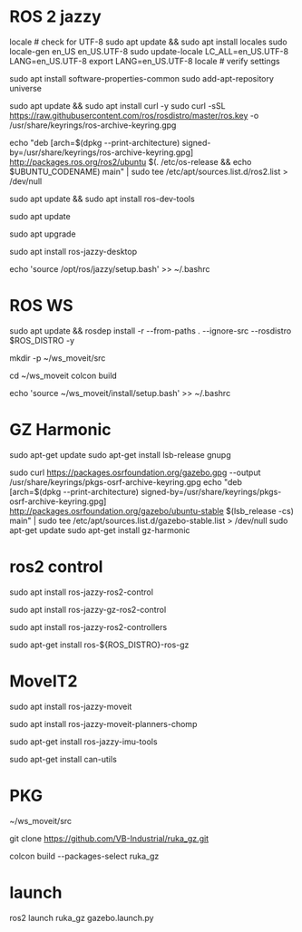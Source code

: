 # ROS 2 jazzy

locale  # check for UTF-8
sudo apt update && sudo apt install locales
sudo locale-gen en_US en_US.UTF-8
sudo update-locale LC_ALL=en_US.UTF-8 LANG=en_US.UTF-8
export LANG=en_US.UTF-8
locale  # verify settings

sudo apt install software-properties-common
sudo add-apt-repository universe

sudo apt update && sudo apt install curl -y
sudo curl -sSL https://raw.githubusercontent.com/ros/rosdistro/master/ros.key -o /usr/share/keyrings/ros-archive-keyring.gpg

echo "deb [arch=$(dpkg --print-architecture) signed-by=/usr/share/keyrings/ros-archive-keyring.gpg] http://packages.ros.org/ros2/ubuntu $(. /etc/os-release && echo $UBUNTU_CODENAME) main" | sudo tee /etc/apt/sources.list.d/ros2.list > /dev/null

sudo apt update && sudo apt install ros-dev-tools

sudo apt update

sudo apt upgrade

sudo apt install ros-jazzy-desktop

echo 'source  /opt/ros/jazzy/setup.bash' >> ~/.bashrc

# ROS WS

sudo apt update && rosdep install -r --from-paths . --ignore-src --rosdistro $ROS_DISTRO -y

mkdir -p ~/ws_moveit/src

cd ~/ws_moveit
colcon build

echo 'source ~/ws_moveit/install/setup.bash' >> ~/.bashrc


# GZ Harmonic

sudo apt-get update
sudo apt-get install lsb-release gnupg

sudo curl https://packages.osrfoundation.org/gazebo.gpg --output /usr/share/keyrings/pkgs-osrf-archive-keyring.gpg
echo "deb [arch=$(dpkg --print-architecture) signed-by=/usr/share/keyrings/pkgs-osrf-archive-keyring.gpg] http://packages.osrfoundation.org/gazebo/ubuntu-stable $(lsb_release -cs) main" | sudo tee /etc/apt/sources.list.d/gazebo-stable.list > /dev/null
sudo apt-get update
sudo apt-get install gz-harmonic

# ros2 control

sudo apt install ros-jazzy-ros2-control

sudo apt install ros-jazzy-gz-ros2-control

sudo apt install ros-jazzy-ros2-controllers

sudo apt-get install ros-${ROS_DISTRO}-ros-gz


# MoveIT2

sudo apt install ros-jazzy-moveit

sudo apt install ros-jazzy-moveit-planners-chomp

sudo apt-get install ros-jazzy-imu-tools

sudo apt-get install can-utils


# PKG
~/ws_moveit/src

git clone https://github.com/VB-Industrial/ruka_gz.git

colcon build --packages-select ruka_gz

# launch 

ros2 launch ruka_gz gazebo.launch.py
